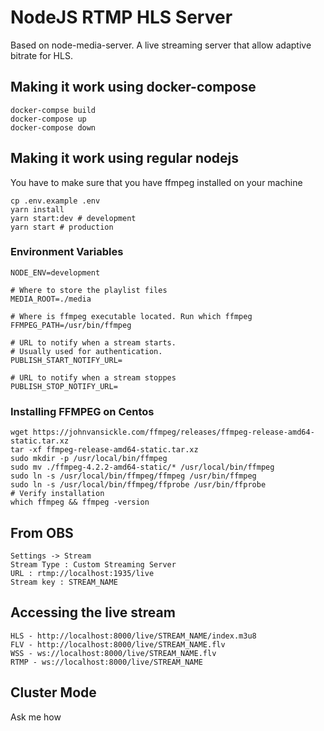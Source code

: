 # NodeJS RTMP HLS Server

Based on node-media-server. A live streaming server that allow adaptive bitrate for HLS.

## Making it work using docker-compose

```
docker-compse build
docker-compose up
docker-compose down
```

## Making it work using regular nodejs

You have to make sure that you have ffmpeg installed on your machine

```
cp .env.example .env
yarn install
yarn start:dev # development
yarn start # production
```

### Environment Variables

```
NODE_ENV=development

# Where to store the playlist files
MEDIA_ROOT=./media

# Where is ffmpeg executable located. Run which ffmpeg
FFMPEG_PATH=/usr/bin/ffmpeg

# URL to notify when a stream starts.
# Usually used for authentication.
PUBLISH_START_NOTIFY_URL=

# URL to notify when a stream stoppes
PUBLISH_STOP_NOTIFY_URL=
```

### Installing FFMPEG on Centos

```
wget https://johnvansickle.com/ffmpeg/releases/ffmpeg-release-amd64-static.tar.xz
tar -xf ffmpeg-release-amd64-static.tar.xz
sudo mkdir -p /usr/local/bin/ffmpeg
sudo mv ./ffmpeg-4.2.2-amd64-static/* /usr/local/bin/ffmpeg
sudo ln -s /usr/local/bin/ffmpeg/ffmpeg /usr/bin/ffmpeg
sudo ln -s /usr/local/bin/ffmpeg/ffprobe /usr/bin/ffprobe
# Verify installation
which ffmpeg && ffmpeg -version
```

## From OBS

```
Settings -> Stream
Stream Type : Custom Streaming Server
URL : rtmp://localhost:1935/live
Stream key : STREAM_NAME
```

## Accessing the live stream

```
HLS - http://localhost:8000/live/STREAM_NAME/index.m3u8
FLV - http://localhost:8000/live/STREAM_NAME.flv
WSS - ws://localhost:8000/live/STREAM_NAME.flv
RTMP - ws://localhost:8000/live/STREAM_NAME
```

## Cluster Mode

Ask me how
